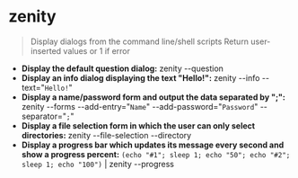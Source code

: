 # zenity
> Display dialogs from the command line/shell scripts
> Return user-inserted values or 1 if error
- **Display the default question dialog:**
zenity --question
- **Display an info dialog displaying the text "Hello!":**
zenity --info --text="`Hello!`"
- **Display a name/password form and output the data separated by ";":**
zenity --forms --add-entry="`Name`" --add-password="`Password`" --separator="`;`"
- **Display a file selection form in which the user can only select directories:**
zenity --file-selection --directory
- **Display a progress bar which updates its message every second and show a progress percent:**
`(echo "#1"; sleep 1; echo "50"; echo "#2"; sleep 1; echo "100")` | zenity --progress
